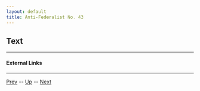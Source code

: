 ```yaml
---
layout: default
title: Anti-Federalist No. 43
---
```


## Text



---
#### External Links

---

[Prev](42.md) -- [Up](README.md) -- [Next](44.md)